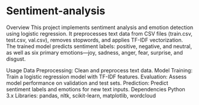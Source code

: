 # Sentiment-analysis
Overview
This project implements sentiment analysis and emotion detection using logistic regression. It preprocesses text data from CSV files (train.csv, test.csv, val.csv), removes stopwords, and applies TF-IDF vectorization. The trained model predicts sentiment labels: positive, negative, and neutral, as well as six primary emotions—joy, sadness, anger, fear, surprise, and disgust.

Usage
Data Preprocessing: Clean and preprocess text data.
Model Training: Train a logistic regression model with TF-IDF features.
Evaluation: Assess model performance on validation and test sets.
Prediction: Predict sentiment labels and emotions for new text inputs.
Dependencies
Python 3.x
Libraries: pandas, nltk, scikit-learn, matplotlib, wordcloud
